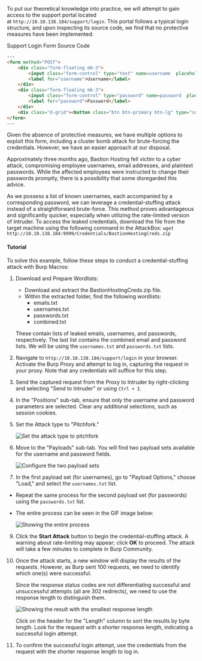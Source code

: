 To put our theoretical knowledge into practice, we will attempt to gain access to the support portal located at `http://10.10.138.184/support/login`. This portal follows a typical login structure, and upon inspecting its source code, we find that no protective measures have been implemented:

Support Login Form Source Code

```html
---
<form method="POST">
    <div class="form-floating mb-3">
        <input class="form-control" type="text" name=username  placeholder="Username" required>
        <label for="username">Username</label>
    </div>
    <div class="form-floating mb-3">
        <input class="form-control" type="password" name=password  placeholder="Password" required>
        <label for="password">Password</label>
    </div>
    <div class="d-grid"><button class="btn btn-primary btn-lg" type="submit">Login!</button></div>
</form>
---
```

Given the absence of protective measures, we have multiple options to exploit this form, including a cluster bomb attack for brute-forcing the credentials. However, we have an easier approach at our disposal.

Approximately three months ago, Bastion Hosting fell victim to a cyber attack, compromising employee usernames, email addresses, and plaintext passwords. While the affected employees were instructed to change their passwords promptly, there is a possibility that some disregarded this advice.

As we possess a list of known usernames, each accompanied by a corresponding password, we can leverage a credential-stuffing attack instead of a straightforward brute-force. This method proves advantageous and significantly quicker, especially when utilizing the rate-limited version of Intruder. To access the leaked credentials, download the file from the target machine using the following command in the AttackBox: `wget http://10.10.138.184:9999/Credentials/BastionHostingCreds.zip`

#### Tutorial

To solve this example, follow these steps to conduct a credential-stuffing attack with Burp Macros:

1. Download and Prepare Wordlists:
    
    - Download and extract the BastionHostingCreds.zip file.
    - Within the extracted folder, find the following wordlists:
        - emails.txt
        - usernames.txt
        - passwords.txt
        - combined.txt
    
      
    
    These contain lists of leaked emails, usernames, and passwords, respectively. The last list contains the combined email and password lists. We will be using the `usernames.txt` and `passwords.txt` lists.
    
2. Navigate to `http://10.10.138.184/support/login` in your browser. Activate the Burp Proxy and attempt to log in, capturing the request in your proxy. Note that any credentials will suffice for this step.
    
3. Send the captured request from the Proxy to Intruder by right-clicking and selecting "Send to Intruder" or using `Ctrl + I`.
    
4. In the "Positions" sub-tab, ensure that only the username and password parameters are selected. Clear any additional selections, such as session cookies.
    
5. Set the Attack type to "Pitchfork."
    
    ![Set the attack type to pitchfork](https://tryhackme-images.s3.amazonaws.com/user-uploads/645b19f5d5848d004ab9c9e2/room-content/ebd86a3904d8cce5659194499d31db1d.png)
    
6. Move to the "Payloads" sub-tab. You will find two payload sets available for the username and password fields.
    
    ![Configure the two payload sets](https://tryhackme-images.s3.amazonaws.com/user-uploads/645b19f5d5848d004ab9c9e2/room-content/f9ca1e72d694d8d27f7318637321d2be.png)
    
7. In the first payload set (for usernames), go to "Payload Options," choose "Load," and select the `usernames.txt` list.

- Repeat the same process for the second payload set (for passwords) using the `passwords.txt` list.
- The entire process can be seen in the GIF image below:
    
    ![Showing the entire process](https://assets.muirlandoracle.co.uk/thm/modules/burp/settingPayloads.gif)
    

9. Click the **Start Attack** button to begin the credential-stuffing attack. A warning about rate-limiting may appear; click **OK** to proceed. The attack will take a few minutes to complete in Burp Community.
    
10. Once the attack starts, a new window will display the results of the requests. However, as Burp sent 100 requests, we need to identify which one(s) were successful.
    
    Since the response status codes are not differentiating successful and unsuccessful attempts (all are 302 redirects), we need to use the response length to distinguish them.
    
    ![Showing the result with the smallest response length](https://assets.muirlandoracle.co.uk/thm/modules/burp/2ed757b27276.png)
    
    Click on the header for the "Length" column to sort the results by byte length. Look for the request with a shorter response length, indicating a successful login attempt.
    
11. To confirm the successful login attempt, use the credentials from the request with the shorter response length to log in.